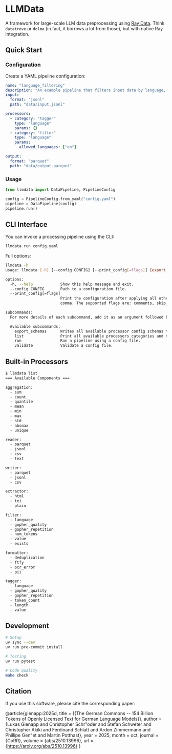 # LLMData

A framework for large-scale LLM data preprocessing using [Ray Data](https://docs.ray.io/en/latest/data/data.html).  Think `datatrove` or `dolma` (in fact, it borrows a lot from those), but with native Ray integration.

## Quick Start

### Configuration

Create a YAML pipeline configuration:

```yaml
name: "language_filtering"
description: "An example pipeline that filters input data by language, keeping only English text."
input:
  format: "jsonl"
  path: "data/input.jsonl"

processors:
  - category: "tagger"
    type: "language"
    params: {}
  - category: "filter"
    type: "language"
    params:
      allowed_languages: ["en"]

output:
  format: "parquet"
  path: "data/output.parquet"
```

### Usage

```python
from llmdata import DataPipeline, PipelineConfig

config = PipelineConfig.from_yaml("config.yaml")
pipeline = DataPipeline(config)
pipeline.run()
```

## CLI Interface

You can invoke a processing pipeline using the CLI:

```bash
llmdata run config.yaml
```

Full options:
```bash
llmdata -h
usage: llmdata [-h] [--config CONFIG] [--print_config[=flags]] {export_schemas,list,run,validate} ...

options:
  -h, --help            Show this help message and exit.
  --config CONFIG       Path to a configuration file.
  --print_config[=flags]
                        Print the configuration after applying all other arguments and exit. The optional flags customizes the output and are one or more keywords separated by
                        comma. The supported flags are: comments, skip_default, skip_null.

subcommands:
  For more details of each subcommand, add it as an argument followed by --help.

  Available subcommands:
    export_schemas      Writes all available processor config schemas to a JSON file.
    list                Print all available processors categories and names.
    run                 Run a pipeline using a config file.
    validate            Validate a config file.
```

## Built-in Processors

```bash
$ llmdata list
=== Available Components ===

aggregation:
  - sum
  - count
  - quantile
  - mean
  - min
  - max
  - std
  - absmax
  - unique

reader:
  - parquet
  - jsonl
  - csv
  - text

writer:
  - parquet
  - jsonl
  - csv

extractor:
  - html
  - tei
  - plain

filter:
  - language
  - gopher_quality
  - gopher_repetition
  - num_tokens
  - value
  - exists

formatter:
  - deduplication
  - ftfy
  - ocr_error
  - pii

tagger:
  - language
  - gopher_quality
  - gopher_repetition
  - token_count
  - length
  - value
```

## Development

```bash
# Setup
uv sync --dev
uv run pre-commit install

# Testing
uv run pytest

# Code quality
make check
```

## Citation

If you use this software, please cite the corresponding paper:

@article{gienapp:2025d,
    title        = {{The German Commons -- 154 Billion Tokens of Openly Licensed Text for German Language Models}},
    author       = {Lukas Gienapp and
                    Christopher Schr\"oder and
                    Stefan Schweter and
                    Christopher Akiki and
                    Ferdinand Schlatt and
                    Arden Zimmermann and
                    Phillipe Gen\^et and
                    Martin Potthast},
    year         = 2025,
    month        = oct,
    journal      = {CoRR},
    volume       = {abs/2510.13996},
    url          = {https://arxiv.org/abs/2510.13996}
}
